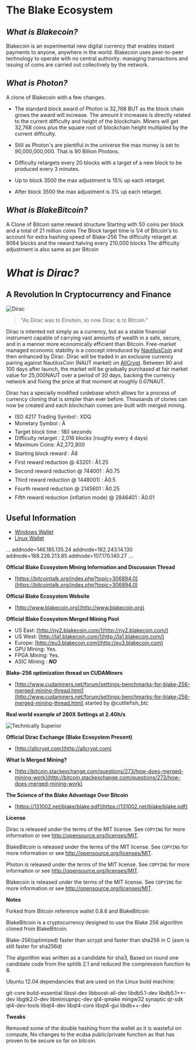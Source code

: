The Blake Ecosystem
=================
__*What is Blakecoin?*__
---------------------
Blakecoin is an experimental new digital currency that enables instant payments to
anyone, anywhere in the world. Blakecoin uses peer-to-peer technology to operate
with no central authority: managing transactions and issuing of coins are carried
out collectively by the network.

__*What is Photon?*__
---------------------
A clone of Blakecoin with a few changes.

* The standard block award of Photon is 32,768 BUT as the block chain grows the award will increase. The amount it increases is directly related to the current difficulty and height of the blockchain.  Miners will get 32,768 coins plus the square root of blockchain height multiplied by the current difficulty.

* Still as Photon's are plentiful in the universe the max money is set to 90,000,000,000. That is 90 Billion Photons. 

* Difficulty retargets every 20 blocks with a target of a new block to be produced every 3 minutes.

* Up to block 3500 the max adjustment is 15% up each retarget.
 * After block 3500 the max adjustment is 3% up each retarget.

__*What is BlakeBitcoin?*__
---------------------
A Clone of Bitcoin same reward structure Starting with 50 coins per block and a total of 21 million coins 
The Block target time is 1/4 of Bitcoin's to account for extra hashing speed of Blake-256
The difficulty retarget at 8064 blocks and the reward halving every 210,000 blocks 
The difficulty adjustment is also same as per Bitcoin
  
__*What is Dirac?*__
====================
A Revolution In Cryptocurrency and Finance
---------------------------------------
![Dirac](http://i58.tinypic.com/29osrnk.jpg "Dirac")
>"As Dirac was to Einstein, so now Dirac is to Bitcoin."

Dirac is intented not simply as a currency, but as a stable financial instrument capable of carrying vast amounts of wealth in a safe, secure, and in a manner more economically efficient than Bitcoin.  Free-market managed economic stability is a concept introduced by [NautilusCoin](http://NautilusCoin.com) and then enhanced by Dirac.  Dirac will be traded in an exclusive currency pairing against NautilusCoin (NAUT market) on [AllCrypt](http://AllCrypt.com). Between 90 and 100 days after launch, the market will be gradually purchased at fair market value for 25,000NAUT over a period of 30 days, backing the currency network and fixing the price at that moment at roughly 0.07NAUT.

Dirac has a specially modified codebase which allows for a process of currency cloning that is simpler than ever before. Thousands of clones can now be created and each blockchain comes pre-built with merged mining.

* ISO 4217 Trading Symbol : XDQ
* Monetary Symbol : Ã 
* Target block time : 180 seconds 
* Difficulty retarget : 2,016 blocks (roughly every 4 days) 
* Maximum Coins: Ã2,272,800
* Starting block reward : Ã8 
 * First reward reduction @ 43201 : Ã1.25 
 * Second reward reduction @ 744001 : Ã0.75 
 * Third reward reduction @ 1448001) : Ã0.5 
 * Fourth reward reduction @ 2145601 : Ã0.25 
 * Fifth reward reduction (inflation mode) @ 2846401 : Ã0.01 

Useful Information
-------------------
* [Windows Wallet](http://blakecoin.org/Dirac-0.8.9.1-WIN.7z)
* [Linux Wallet](http://blakecoin.org/Dirac-0.8.9.1-LIN.7z)

...
addnode=146.185.135.24 
addnode=162.243.14.130 
addnode=188.226.213.85 
addnode=107.170.140.27
...

__Official Blake Ecosystem Mining Information and Discussion Thread__
* [https://bitcointalk.org/index.php?topic=306894.0](https://bitcointalk.org/index.php?topic=306894.0)

__Official Blake Ecosystem Website__
* [http://www.blakecoin.org](http://www.blakecoin.org)

__Official Blake Ecosystem Merged Mining Pool__
* US East: [http://ny2.blakecoin.com/](http://ny2.blakecoin.com/)
* US West: [http://la1.blakecoin.com/](http://la1.blakecoin.com/)
* Europe: [http://eu3.blakecoin.com](http://eu3.blakecoin.com)
 * GPU Mining: Yes.
 * FPGA Mining: Yes.
 * ASIC Mining : __*NO*__

__Blake-256 optimization thread on CUDAMiners__
* [http://www.cudaminers.net/forum/settings-benchmarks-for-blake-256-merged-mining-thread.html](http://www.cudaminers.net/forum/settings-benchmarks-for-blake-256-merged-mining-thread.html)
started by @cuttlefish_btc 

__Real world example of 280X Settings at 2.4Gh/s__

![Technically Superior](https://pbs.twimg.com/media/Bn4z2w7CMAA_gUf.png "Technically Superior")

__Official Dirac Exchange (Blake Ecosystem Present)__
* [http://allcrypt.com](http://allcrypt.com)

__What Is Merged Mining?__
* [http://bitcoin.stackexchange.com/questions/273/how-does-merged-mining-work](http://bitcoin.stackexchange.com/questions/273/how-does-merged-mining-work)

__The Science of the Blake Advantage Over Bitcoin__
* [https://131002.net/blake/blake.pdf](https://131002.net/blake/blake.pdf)

__License__

Dirac is released under the terms of the MIT license. See `COPYING` for more
information or see http://opensource.org/licenses/MIT.

BlakeBitcoin is released under the terms of the MIT license. See `COPYING` for more
information or see http://opensource.org/licenses/MIT.

Photon is released under the terms of the MIT license. See `COPYING` for more
information or see http://opensource.org/licenses/MIT.


Blakecoin is released under the terms of the MIT license. See `COPYING` for more
information or see http://opensource.org/licenses/MIT.

__Notes__

Forked from Bitcoin reference wallet 0.8.6 and BlakeBitcoin

BlakeBitcoin is a cryptocurrency designed to use the Blake 256 algorithm cloned from BlakeBitcoin.

Blake-256(optimized) faster than scrypt and faster than sha256 in C (asm is still faster for sha256d)

The algorithm was written as a candidate for sha3, Based on round one candidate code from the sphlib 2.1 and reduced the compression function to 8.

Ubuntu 12.04 dependancies that are used on the Linux build machine:

git-core build-essential libssl-dev libboost-all-dev libdb5.1-dev libdb5.1++-dev libgtk2.0-dev libminiupnpc-dev qt4-qmake mingw32 synaptic qt-sdk qt4-dev-tools libqt4-dev libqt4-core libqt4-gui libdb++-dev

__Tweaks__

Removed some of the double hashing from the wallet as it is wasteful on compute, No changes to the ecdsa public/private function as that has proven to be secure so far on bitcoin.
